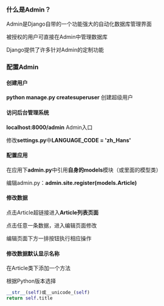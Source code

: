 ### 什么是Admin？

Admin是Django自带的一个功能强大的自动化数据库管理界面

被授权的用户可直接在Admin中管理数据库

Django提供了许多针对Admin的定制功能



### 配置Admin

#### 创建用户

**python manage.py createsuperuser** 创建超级用户

#### 访问后台管理系统

**localhost:8000/admin** Admin入口

修改**settings.py**中**LANGUAGE_CODE = 'zh_Hans'**

#### 配置应用

在应用下**admin.py**中引用**自身的models**模块（或里面的模型类）

编辑admin.py：**admin.site.register(models.Article)**

#### 修改数据

点击Article超链接进入**Article列表页面**

点击任意一条数据，进入编辑页面修改

编辑页面下方一排按钮执行相应操作

#### 修改数据默认显示名称

在Article类下添加一个方法

根据Python版本选择

```python
__str__(self)或__unicode_(self)
return self.title
```

